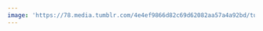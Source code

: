 ```yaml
---
image: 'https://78.media.tumblr.com/4e4ef9866d82c69d62082aa57a4a92bd/tumblr_p7fiomjiM01tbdx3so1_1280.jpg'
---
```

